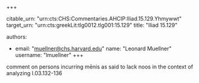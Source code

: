 +++


citable_urn: "urn:cts:CHS:Commentaries.AHCIP:Iliad.15.129.Yhmywwt"
target_urn: "urn:cts:greekLit:tlg0012.tlg001:15.129"
title: "Iliad 15.129"

authors:
- email: "muellner@chs.harvard.edu"
  name: "Leonard Muellner"
  username: "lmuellner"
+++

<p>comment on persons incurring mēnis as said to lack noos in the context of analyzing I.03.132-136</p>